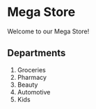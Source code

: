 # Mega Store

Welcome to our Mega Store!


## Departments

 1. Groceries
 2. Pharmacy
 3. Beauty
 4. Automotive
 5. Kids

